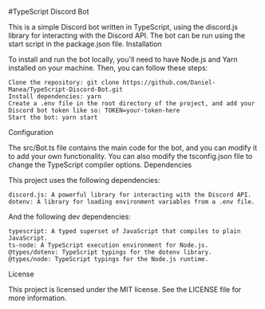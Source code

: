 #TypeScript Discord Bot

This is a simple Discord bot written in TypeScript, using the discord.js library for interacting with the Discord API. The bot can be run using the start script in the package.json file.
Installation

To install and run the bot locally, you'll need to have Node.js and Yarn installed on your machine. Then, you can follow these steps:

    Clone the repository: git clone https://github.com/Daniel-Manea/TypeScript-Discord-Bot.git
    Install dependencies: yarn
    Create a .env file in the root directory of the project, and add your Discord bot token like so: TOKEN=your-token-here
    Start the bot: yarn start

Configuration

The src/Bot.ts file contains the main code for the bot, and you can modify it to add your own functionality. You can also modify the tsconfig.json file to change the TypeScript compiler options.
Dependencies

This project uses the following dependencies:

    discord.js: A powerful library for interacting with the Discord API.
    dotenv: A library for loading environment variables from a .env file.

And the following dev dependencies:

    typescript: A typed superset of JavaScript that compiles to plain JavaScript.
    ts-node: A TypeScript execution environment for Node.js.
    @types/dotenv: TypeScript typings for the dotenv library.
    @types/node: TypeScript typings for the Node.js runtime.

License

This project is licensed under the MIT license. See the LICENSE file for more information.